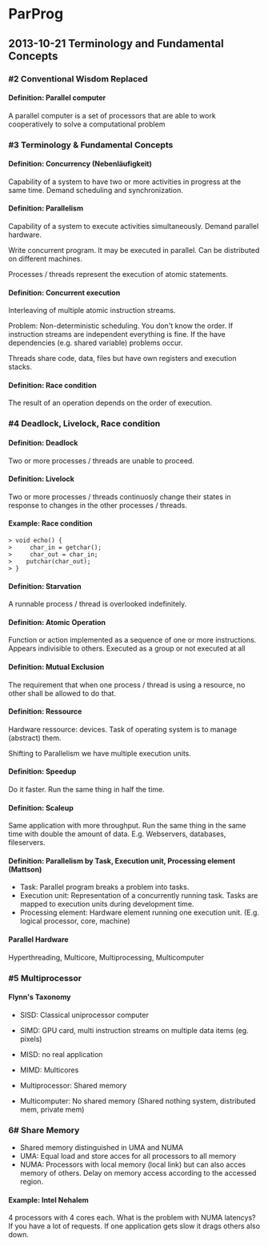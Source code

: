 # ParProg
## 2013-10-21  Terminology and Fundamental Concepts
### #2 Conventional Wisdom Replaced
#### Definition: Parallel computer
A parallel computer is a set of processors that are able to work cooperatively to solve a computational problem

### #3 Terminology & Fundamental Concepts

#### Definition: Concurrency (Nebenläufigkeit)
Capability of a system to have two or more activities in progress at the same time. Demand scheduling and synchronization.

#### Definition: Parallelism
Capability of a system to execute activities simultaneously. Demand parallel hardware.

Write concurrent program. It may be executed in parallel. Can be distributed on different machines.

Processes / threads represent the execution of atomic statements.

#### Definition: Concurrent execution
Interleaving of multiple atomic instruction streams.

Problem: Non-deterministic scheduling. You don't know the order. If instruction streams are independent everything is fine. If the have dependencies (e.g. shared variable) problems occur.

Threads share code, data, files but have own registers and execution stacks.

#### Definition: Race condition
The result of an operation depends on the order of execution.

### #4 Deadlock, Livelock, Race condition

#### Definition: Deadlock
Two or more processes / threads are unable to proceed.

#### Definition: Livelock
Two or more processes / threads continuosly change their states in response to changes in the other processes / threads.

#### Example: Race condition
    > void echo() {
    >     char_in = getchar();
    >     char_out = char_in;
    >    putchar(char_out);
    > }

#### Definition: Starvation
A runnable process / thread is overlooked indefinitely.

#### Definition: Atomic Operation
Function or action implemented as a sequence of one or more instructions. Appears indivisible to others. Executed as a group or not executed at all

#### Definition: Mutual Exclusion
The requirement that when one process / thread is using a resource, no other shall be allowed to do that.

#### Definition: Ressource
Hardware ressource: devices. Task of operating system is to manage (abstract) them.

Shifting to Parallelism we have multiple execution units.

#### Definition: Speedup
Do it faster. Run the same thing in half the time.

#### Definition: Scaleup
Same application with more throughput. Run the same thing in the same time with double the amount of data. E.g. Webservers, databases, fileservers.

#### Definition: Parallelism by Task, Execution unit, Processing element (Mattson)
* Task: Parallel program breaks a problem into tasks.
* Execution unit: Representation of a concurrently running task. Tasks are mapped to execution units during development time.
* Processing element: Hardware element running one execution unit. (E.g. logical processor, core, machine)

#### Parallel Hardware
Hyperthreading, Multicore, Multiprocessing, Multicomputer

### #5 Multiprocessor
#### Flynn's Taxonomy
* SISD: Classical uniprocessor computer
* SIMD: GPU card, multi instruction streams on multiple data items (eg. pixels)
* MISD: no real application
* MIMD: Multicores

* Multiprocessor: Shared memory
* Multicomputer: No shared memory (Shared nothing system, distributed mem, private mem)

### 6# Share Memory
* Shared memory distinguished in UMA and NUMA
* UMA: Equal load and store acces for all processors to all memory
* NUMA: Processors with local memory (local link) but can also acces memory of others.  Delay on memory access according to the accessed region.

#### Example: Intel Nehalem
4 processors with 4 cores each.
What is the problem with NUMA latencys? If you have a lot of requests. If one application gets slow it drags others also down.

